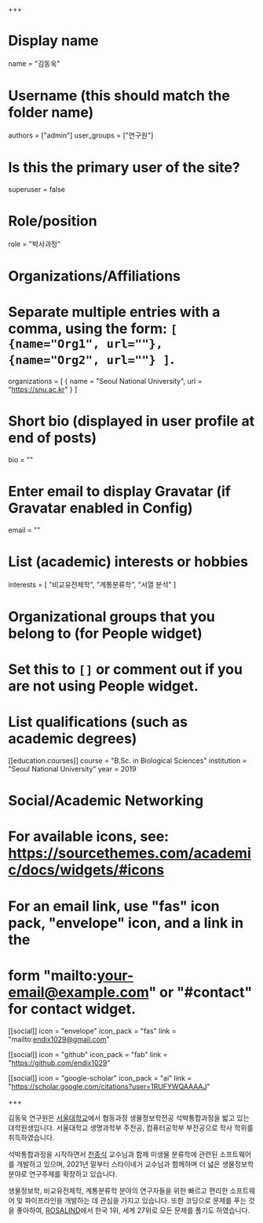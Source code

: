 +++

# Display name
name = "김동욱"

# Username (this should match the folder name)
authors = ["admin"]
user_groups = ["연구원"]
# Is this the primary user of the site?
superuser = false

# Role/position
role = "박사과정"

# Organizations/Affiliations
#   Separate multiple entries with a comma, using the form: `[ {name="Org1", url=""}, {name="Org2", url=""} ]`.
organizations = [ { name = "Seoul National University", url = "https://snu.ac.kr" } ]

# Short bio (displayed in user profile at end of posts)
bio = ""

# Enter email to display Gravatar (if Gravatar enabled in Config)
email = ""

# List (academic) interests or hobbies
interests = [
    "비교유전체학",
    "계통분류학",
    "서열 분석"
]

# Organizational groups that you belong to (for People widget)
#   Set this to `[]` or comment out if you are not using People widget.

# List qualifications (such as academic degrees)

[[education.courses]]
  course = "B.Sc. in Biological Sciences"
  institution = "Seoul National University"
  year = 2019
  
# Social/Academic Networking
# For available icons, see: https://sourcethemes.com/academic/docs/widgets/#icons
#   For an email link, use "fas" icon pack, "envelope" icon, and a link in the
#   form "mailto:your-email@example.com" or "#contact" for contact widget.

[[social]]
  icon = "envelope"
  icon_pack = "fas"
  link = "mailto:endix1029@gmail.com"
  
[[social]]
  icon = "github"
  icon_pack = "fab"
  link = "https://github.com/endix1029"
  
[[social]]
  icon = "google-scholar"
  icon_pack = "ai"
  link = "https://scholar.google.com/citations?user=1RUFYWQAAAAJ"

+++

김동욱 연구원은 [서울대학교](http://ipbi.snu.ac.kr)에서 협동과정 생물정보학전공 석박통합과정을 밟고 있는 대학원생입니다. 서울대학교 생명과학부 주전공, 컴퓨터공학부 부전공으로 학사 학위를 취득하였습니다.

석박통합과정을 시작하면서 [천종식](https://help.ezbiocloud.net/staff-jon-jongsik-chun-korean/) 교수님과 함께 미생물 분류학에 관련된 소프트웨어를 개발하고 있으며, 2021년 말부터 스타이네거 교수님과 함께하며 더 넓은 생물정보학 분야로 연구주제를 확장하고 있습니다.

생물정보학, 비교유전체학, 계통분류학 분야의 연구자들을 위한 빠르고 편리한 소프트웨어 및 파이프라인을 개발하는 데 관심을 가지고 있습니다. 또한 코딩으로 문제를 푸는 것을 좋아하여, [ROSALIND](https://rosalind.info/users/endix1029/)에서 한국 1위, 세계 27위로 모든 문제를 풀기도 하였습니다.
